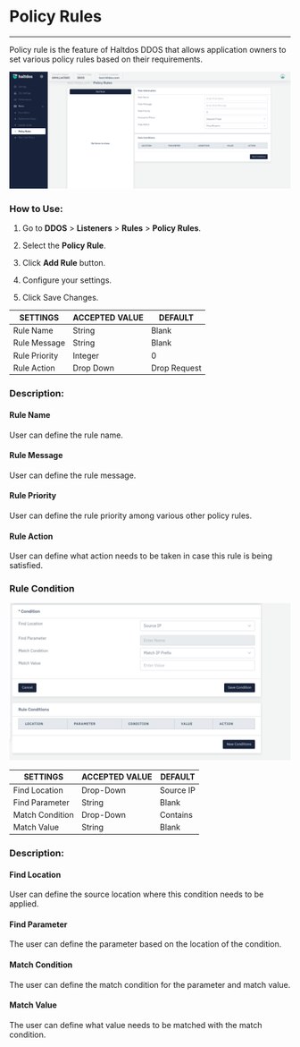 # Policy Rules

---

Policy rule is the feature of Haltdos DDOS that allows application owners to set various policy rules based on their  requirements. 

![Polic Rule](/img/ddos/v7/docs/policy_rule.png)

### How to Use:

1. Go to **DDOS** > **Listeners** > **Rules** > **Policy Rules**.

2. Select the **Policy Rule**.

3. Click **Add Rule** button.

4. Configure your settings. 

5. Click Save Changes.

| SETTINGS      | ACCEPTED VALUE | DEFAULT      |
|---------------|----------------|--------------|
| Rule Name     | String         | Blank        |
| Rule Message  | String         | Blank        |
| Rule Priority | Integer        | 0            |
| Rule Action   | Drop Down      | Drop Request |

### Description:

#### Rule Name

User can define the rule name.

#### Rule Message

User can define the rule message.

#### Rule Priority

User can define the rule priority among various other policy rules.

#### Rule Action

User can define what action needs to be taken in case this rule is being satisfied.

### Rule Condition

![Policy Condition](/img/ddos/v7/docs/policy_condition.png)

| SETTINGS        | ACCEPTED VALUE | DEFAULT   |
|-----------------|----------------|-----------|
| Find Location   | Drop-Down      | Source IP |
| Find Parameter  | String         | Blank     |
| Match Condition | Drop-Down      | Contains  |
| Match Value     | String         | Blank     |

### Description:

#### Find Location

User can define the source location where this condition needs to be applied.

#### Find Parameter

The user can define the parameter based on the location of the condition.

#### Match Condition

The user can define the match condition for the parameter and match value.

#### Match Value

The user can define what value needs to be matched with the match condition.